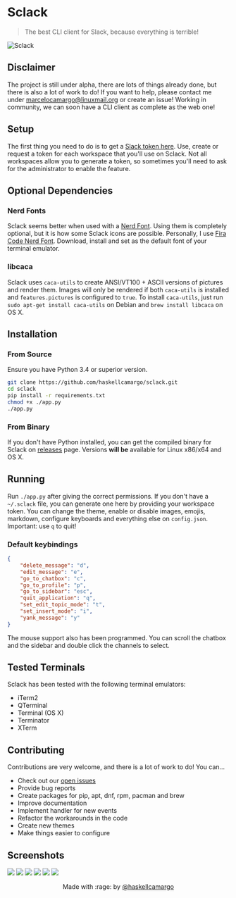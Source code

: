 # Sclack

> The best CLI client for Slack, because everything is terrible!

![Sclack](./resources/example.png)

## Disclaimer

The project is still under alpha, there are lots of things already done, but there is also a lot of work to do! If you want to help, please contact me under marcelocamargo@linuxmail.org or create an issue! Working in community, we can soon have a CLI client as complete as the web one!

## Setup

The first thing you need to do is to get a [Slack token here](https://api.slack.com/custom-integrations/legacy-tokens).
Use, create or request a token for each workspace that you'll use on Sclack.
Not all workspaces allow you to generate a token, so sometimes you'll need to
ask for the administrator to enable the feature.

## Optional Dependencies

### Nerd Fonts

Sclack seems better when used with a [Nerd Font](https://nerdfonts.com/). Using
them is completely optional, but it is how some Sclack icons are possible.
Personally, I use [Fira Code Nerd Font](https://github.com/ryanoasis/nerd-fonts/releases/download/v2.0.0/FiraCode.zip).
Download, install and set as the default font of your terminal emulator.

### libcaca

Sclack uses `caca-utils` to create ANSI/VT100 + ASCII versions of pictures and
render them. Images will only be rendered if both `caca-utils` is installed
and `features.pictures` is configured to `true`. To install `caca-utils`, just
run `sudo apt-get install caca-utils` on Debian and `brew install libcaca` on
OS X.

## Installation

### From Source

Ensure you have Python 3.4 or superior version.

```bash
git clone https://github.com/haskellcamargo/sclack.git
cd sclack
pip install -r requirements.txt
chmod +x ./app.py
./app.py
```

### From Binary

If you don't have Python installed, you can get the compiled binary for Sclack
on [releases](https://github.com/haskellcamargo/sclack/releases) page. Versions **will be** available for Linux x86/x64 and OS X.

## Running
Run `./app.py` after giving the correct permissions. If you don't have a `~/.sclack` file, you can generate one here by providing your workspace token. You can change the theme, enable or disable images, emojis, markdown, configure keyboards and everything else on `config.json`. Important: use `q` to quit!

### Default keybindings
```json
{
    "delete_message": "d",
    "edit_message": "e",
    "go_to_chatbox": "c",
    "go_to_profile": "p",
    "go_to_sidebar": "esc",
    "quit_application": "q",
    "set_edit_topic_mode": "t",
    "set_insert_mode": "i",
    "yank_message": "y"
}
```

The mouse support also has been programmed. You can scroll the chatbox and the sidebar and double click the channels to select.

## Tested Terminals

Sclack has been tested with the following terminal emulators:

- iTerm2
- QTerminal
- Terminal (OS X)
- Terminator
- XTerm

## Contributing

Contributions are very welcome, and there is a lot of work to do! You can...
- Check out our [open issues](https://github.com/haskellcamargo/sclack/issues)
- Provide bug reports
- Create packages for pip, apt, dnf, rpm, pacman and brew
- Improve documentation
- Implement handler for new events
- Refactor the workarounds in the code
- Create new themes
- Make things easier to configure

## Screenshots

![](./resources/example_1.png)
![](./resources/example_2.png)
![](./resources/example_3.png)
![](./resources/example_4.png)
![](./resources/example_5.png)
![](./resources/example_6.png)

<p align="center">Made with :rage: by <a href="https://github.com/haskellcamargo">@haskellcamargo</a></p>
